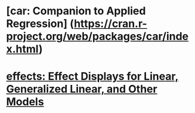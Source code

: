 # [car: Companion to Applied Regression] (https://cran.r-project.org/web/packages/car/index.html)

# [effects: Effect Displays for Linear, Generalized Linear, and Other Models](https://cran.r-project.org/web/packages/effects/index.html)

